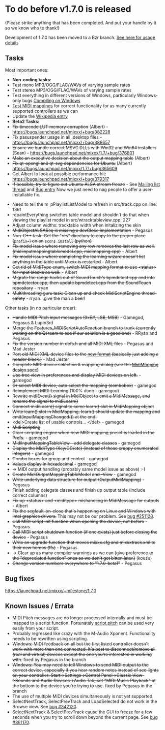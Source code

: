 # To do before v1.7.0 is released

(Please strike anything that has been completed. And put your handle by
it so we know who to thank\!)

Development of 1.7.0 has been moved to a Bzr branch. [See here for usage
details](https://code.launchpad.net/~mixxxdevelopers/mixxx/release-1.6.2)

## Tasks

Most important ones:

  - **Non-coding tasks:**
  - Test mono MP3/OGG/FLAC/WAVs of varying sample rates
  - Test stereo MP3/OGG/FLAC/WAVs of varying sample rates
  - Test everything in different versions of Windows, particularly
    Windows-only bugs [Compiling on Windows](compiling_on_windows)
  - [Test MIDI mappings](Supported%20Controller%20Test%20Grid) for
    correct functionality for as many currently supported controllers as
    we can
  - Update the [Wikipedia entry](http://en.wikipedia.org/wiki/Mixxx)
  - **Beta2 Tasks:**
  - ~~Fix timecode LUT memory corruption~~ (Albert) -
    <https://bugs.launchpad.net/mixxx/+bug/382228>
  - Fix pasuspender usage in all .desktop files -
    <https://bugs.launchpad.net/mixxx/+bug/388657>
  - ~~Ensure we bundle correct MSVC DLLs with Win32 and Win64
    installers~~ (Sean) -
    <https://bugs.launchpad.net/mixxx/1.7/+bug/376801>
  - ~~Make an executive decision about the output mapping table~~
    (Albert)
  - ~~Fix qt-opengl and qt-svg dependencies for Ubuntu~~ (Albert)
    <https://bugs.launchpad.net/mixxx/1.7/+bug/365609>
  - ~~Get Albert to look at possible performance hit:~~
    <https://bugs.launchpad.net/mixxx/+bug/379317>
  - ~~If possible, try to figure out Ubuntu ALSA stream freeze~~ - See
    [Mailing list
    thread](http://thread.gmane.org/gmane.comp.multimedia.mixxx.devel/2334/focus=2337)
    and [Bug entry](https://bugs.launchpad.net/mixxx/1.7/+bug/383431)
    Now we just need to nag people to offer a user-installable fix.

<!-- end list -->

  - Need to tell the m\_pPlaylistListModel to refresh in src/track.cpp
    on line: 1361
  - repaintEverything switches table model and shouldn't do that when
    viewing the playlist model in src/wtracktableview.cpp: 227
  - Adjust column widths: tracktable width when initalizing the skin
  - ~~MidiObjectALSASeq is missing a devClose implementation~~ - Pegasus
  - ~~Non-C++ task: Get the "res" directory to copy to the proper place
    (`prefix=`) on an `scons install` (python)~~
  - ~~Fix model issue where removing any row removes the last row as
    well. (midiinputmappingtablemodel.cpp, midimapping.cpp)~~ - Albert
  - ~~Fix model issue where completing the learning wizard doesn't list
    anything in the table until Mixxx is restarted~~ - Albert
  - ~~Get rid of MidiType enum, switch MIDI mapping format to use
    \<status\> for input blocks as well.~~ - Albert
  - ~~Migrate the range hacks out of SoundTouch's bpmdetect.cpp and into
    bpmdetector.cpp, then update bpmdetect.cpp from the SoundTouch
    repository~~ - rryan
  - ~~Multithreading guru task: Clean up and check MidiScriptEngine
    thread-safety~~ - rryan...give the man a beer\!

Other tasks (in no particular order):

  - ~~Handle MIDI Pitch input messages (0xE\#, LSB, MSB)~~ - Gamegod,
    Pegasus & Lupin3rd
  - ~~Merge the Features\_MIDIScriptAutoReaction branch to trunk
    (currently waiting on the Qt team to see if our solution is a good
    one)~~ - RRyan and Pegasus
  - ~~Fix the version number in defs.h and all MIDI XML files~~ -
    Pegasus and Mad Jester
  - ~~Port old MIDI XML device files to the [new
    format](midi_controller_mapping_file_format) (basically just adding
    a header block.)~~ - Mad Jester
  - ~~Complete MIDI device selection & mapping dialog (see the
    [MidiMapping design
    spec](midi_scripting#midi_mapping_object_design_spec))~~
  - ~~Use tree view in preferences and display MIDI devices on left.~~ -
    gamegod
  - ~~Or select MIDI device, auto select the mapping (combobox)~~ -
    gamegod
  - ~~Reimplement MIDI Learning~~ (100% done - gamegod)
  - ~~Rewrite midiEvent() signal in MidiObject to emit a MidiMessage,
    and rename the signal to midiLearn()~~
  - ~~Connect midiLearn() signal to some learn() slot in MidiMapping
    object~~
  - ~~Write learn() slot in MidiMapping. learn() should update the
    mapping and emit(inputMappingChanged()) at the end.~~
  - \<del\>Create list of usable controls... \</del\> - gamegod
  - ~~Midi Scripting~~
  - ~~Clear scripting engine when new MIDI mapping preset is loaded in
    the Prefs.~~ - gamegod
  - ~~MidiInputMappingTableView - add delegate classes~~ - gamegod
  - ~~Display the MidiType (Key/CC/etc) (instead of those crappy
    enumerated integers)~~ - gamegod
  - ~~Combo boxes for group and control~~ - gamegod
  - ~~Values display in hexadecimal~~ - gamegod
  - \-\> MIDI output handling (probably same model issue as above) :-)
  - ~~Create MidiOutputMappingTableModel~~ ~~and -View~~ - gamegod
  - ~~Write underlying data structure for output (OutputMidiMapping)~~ -
    Pegasus
  - Finish adding delegate classes and finish up output table (include
    correct columns)
  - ~~Fix up \<status\> and \<miditype\> mishandling in MidiMessage for
    outputs~~ - Albert
  - ~~Fix the segfault-on-close that's happening on Linux and Windows
    with Intel graphics drivers.~~ This may not be our problem. See [bug
    \#251128](https://bugs.launchpad.net/bugs/251128).
  - ~~Call MIDI script init function when opening the device, not
    before~~ - Pegasus
  - ~~Call MIDI script shutdown function (if one exists) just before
    closing the device~~ - Pegasus
  - ~~Write an upgrade function that moves mixxx.cfg and mixxxtrack.xml
    to their new homes (ffs)~~ - Pegasus
  - \-\> Clear up as many compiler warnings as we can ~~(give preference
    to the "depreciated function" ones so we don't get bitten later.)~~
    (kousu)
  - ~~Change version numbers everywhere to "1.7.0-beta1"~~ - Pegasus

## Bug fixes

<https://launchpad.net/mixxx/+milestone/1.7.0>

## Known Issues / Errata

  - MIDI Pitch messages are no longer processed internally and must be
    mapped to a script function. Fortunately
    [script.pitch](midi_scripting#available_common_functions) can be
    used very easily from your script.
  - Probably regressed like crazy with the M-Audio Xponent.
    Functionality needs to be rewritten using scripting.
  - ~~Windows: MIDI feedback on all but the first listed controller
    doesn't work with more than one connected. It's best to
    disconnect/remove all (real and virtual) devices except the one
    you're interested in working with.~~ fixed by Pegasus in the branch
  - ~~Windows: You may need to tell Windows to send MIDI output to the
    correct device, especially if you hear random notes instead of see
    lights on your controller: Start-\>Settings-\>Control
    Panel-\>Classic View-\>Sounds and Audio Devices-\>Audio Tab, set
    "MIDI Music Playback" at the bottom to the device you're trying to
    use.~~ fixed by Pegasus in the branch
  - The use of multiple MIDI devices simultaneously is not yet
    supported.
  - SelectNextTrack, SelectPrevTrack and LoadSelected do not work in the
    Browse view. See [bug
    \#342120](https://bugs.launchpad.net/mixxx/+bug/342120).
  - SelectNextTrack & SelectPrevTrack cause the GUI to freeze for a few
    seconds when you try to scroll down beyond the current page. See
    [bug \#361170](https://bugs.launchpad.net/mixxx/+bug/361170).
